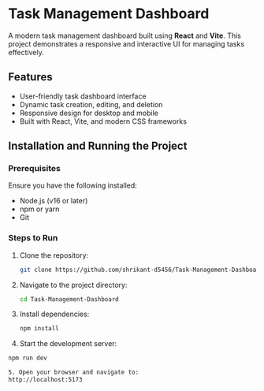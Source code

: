 # Task Management Dashboard

A modern task management dashboard built using **React** and **Vite**. This project demonstrates a responsive and interactive UI for managing tasks effectively.

## Features
- User-friendly task dashboard interface
- Dynamic task creation, editing, and deletion
- Responsive design for desktop and mobile
- Built with React, Vite, and modern CSS frameworks

## Installation and Running the Project

### Prerequisites
Ensure you have the following installed:
- Node.js (v16 or later)
- npm or yarn
- Git

### Steps to Run

1. Clone the repository:
   ```bash
   git clone https://github.com/shrikant-d5456/Task-Management-Dashboard
   
2. Navigate to the project directory:
   ```bash
   cd Task-Management-Dashboard

3. Install dependencies:
   ```bash
   npm install

4. Start the development server:
  ```bash
  npm run dev

5. Open your browser and navigate to:
  http://localhost:5173
